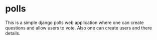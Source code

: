 # polls
This is a simple django polls web application where one can create questions and allow users to vote. Also one can create users and there details.
